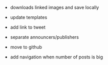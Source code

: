 - downloads linked images and save locally
- update templates
- add link to tweet
- separate announcers/publishers
- move to github

- add navigation when number of posts is big
